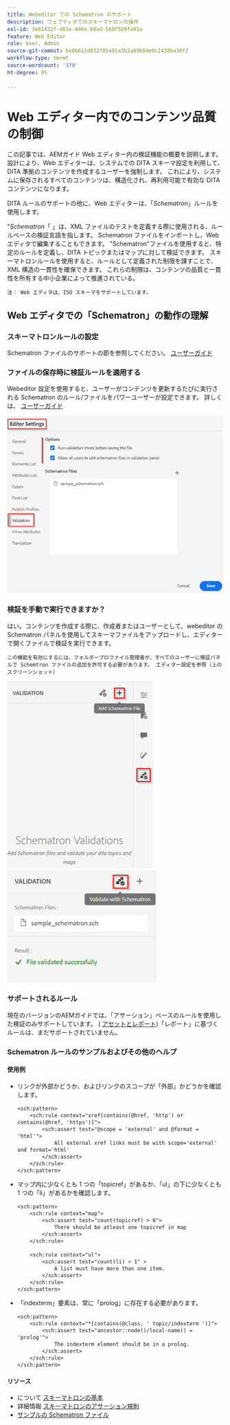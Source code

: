 ```yaml
---
title: Webeditor での Schematron のサポート
description: ウェブディタでのスキーマトロンの操作
exl-id: 3e61432f-d81e-446e-b0ad-560f5b9fa91a
feature: Web Editor
role: User, Admin
source-git-commit: be06612d832785a91a3b2a89b84e0c2438ba30f2
workflow-type: tm+mt
source-wordcount: '379'
ht-degree: 0%

---
```


# Web エディター内でのコンテンツ品質の制御

この記事では、AEMガイド Web エディター内の検証機能の概要を説明します。
設計により、Web エディターは、システムでの DITA スキーマ設定を利用して、DITA 準拠のコンテンツを作成するユーザーを強制します。 これにより、システムに保存されるすべてのコンテンツは、構造化され、再利用可能で有効な DITA コンテンツになります。

DITA ルールのサポートの他に、Web エディターは、「*Schematron*」ルールを使用します。

&quot;*Schematron*「 」は、XML ファイルのテストを定義する際に使用される、ルールベースの検証言語を指します。 Schematron ファイルをインポートし、Web エディタで編集することもできます。 &quot;Schematron&quot;ファイルを使用すると、特定のルールを定義し、DITA トピックまたはマップに対して検証できます。 スキーマトロンルールを使用すると、ルールとして定義された制限を課すことで、XML 構造の一貫性を確保できます。 これらの制限は、コンテンツの品質と一貫性を所有する中小企業によって推進されている。

    注： Web エディタは、ISO スキーマをサポートしています。


## Web エディタでの「Schematron」の動作の理解

### スキーマトロンルールの設定

Schematron ファイルのサポートの節を参照してください。 [ユーザーガイド](https://helpx.adobe.com/content/dam/help/en/xml-documentation-solution/4-2/Adobe-Experience-Manager-Guides_UUID_User-Guide_EN.pdf#page=148)


### ファイルの保存時に検証ルールを適用する

Webeditor 設定を使用すると、ユーザーがコンテンツを更新するたびに実行される Schematron のルール/ファイルをパワーユーザーが設定できます。 詳しくは、 [ユーザーガイド](https://helpx.adobe.com/content/dam/help/en/xml-documentation-solution/4-2/Adobe-Experience-Manager-Guides_UUID_User-Guide_EN.pdf#page=58)

![Web エディター設定からルールを設定する](../../../assets/authoring/schematron-editorsettings-validation-tab.png)


### 検証を手動で実行できますか？

はい。コンテンツを作成する際に、作成者またはユーザーとして、webeditor の Schematron パネルを使用してスキーマファイルをアップロードし、エディターで開くファイルで検証を実行できます。

    この機能を有効にするには、フォルダープロファイル管理者が、すべてのユーザーに検証パネルで Schemtron ファイルの追加を許可する必要があります。 エディター設定を参照（上のスクリーンショット）

![Schematron ファイルを選択](../../../assets/authoring/schematron-rightpanel-validation-addsch.png)
![検証を実行](../../../assets/authoring/schematron-rightpanel-validation-runsch.png)


### サポートされるルール

現在のバージョンのAEMガイドでは、「アサーション」ベースのルールを使用した検証のみサポートしています。 ( [アセットとレポート](https://schematron.com/document/205.html))「レポート」に基づくルールは、まだサポートされていません。


### Schematron ルールのサンプルおよびその他のヘルプ

#### 使用例

- リンクが外部かどうか、およびリンクのスコープが「外部」かどうかを確認します。

  ```
  <sch:pattern>
      <sch:rule context="xref[contains(@href, 'http') or contains(@href, 'https')]">
          <sch:assert test="@scope = 'external' and @format = 'html'">
              All external xref links must be with scope='external' and format='html'
          </sch:assert>
      </sch:rule>
  </sch:pattern>
  ```

- マップ内に少なくとも 1 つの「topicref」があるか、「ul」の下に少なくとも 1 つの「li」があるかを確認します。

  ```
  <sch:pattern>
      <sch:rule context="map">
          <sch:assert test="count(topicref) > 0">
              There should be atleast one topicref in map
          </sch:assert>
      </sch:rule>
  
      <sch:rule context="ul">
          <sch:assert test="count(li) > 1" >
              A list must have more than one item.
          </sch:assert>
      </sch:rule>
  </sch:pattern>
  ```

- 「indexterm」要素は、常に「prolog」に存在する必要があります。

  ```
  <sch:pattern>
      <sch:rule context="*[contains(@class, ' topic/indexterm ')]">
          <sch:assert test="ancestor::node()/local-name() = 'prolog'">
              The indexterm element should be in a prolog.
          </sch:assert>
      </sch:rule>
  </sch:pattern>
  ```

#### リソース

- について  [スキーマトロンの基本](https://da2022.xatapult.com/#what-is-schematron)
- 詳細情報 [スキーマトロンのアサーション規則](https://www.xml.com/pub/a/2003/11/12/schematron.html#Assertions)
- [サンプルの Schematron ファイル](../../../assets/authoring/sample_schematron.sch)
